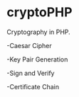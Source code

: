 # cryptoPHP
Cryptography in PHP.

-Caesar Cipher

-Key Pair Generation 

-Sign and Verify

-Certificate Chain
